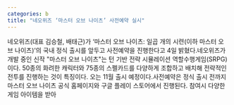 ```yaml
---
categories: b
title: "네오위즈 ‘마스터 오브 나이츠’ 사전예약 실시"
---
```

네오위즈(대표 김승철, 배태근)가 ‘마스터 오브 나이츠: 일곱 개의 시련(이하 마스터 오브 나이츠)’의 국내 정식 출시를 앞두고 사전예약을 진행한다고 4일 밝혔다.네오위즈가 개발 중인 신작 "마스터 오브 나이츠"는 턴 기반 전략 시뮬레이션 역할수행게임(SRPG)이다. 50종의 화려한 캐릭터와 75종의 스펠카드를 다양하게 조합하고 배치해 전략적인 전투를 진행하는 것이 특징이다. 오는 11월 출시 예정이다.사전예약은 정식 출시 전까지 마스터 오브 나이츠 공식 홈페이지와 구글 플레이 스토어에서 진행된다. 참여시 다양한 게임 아이템을 받아